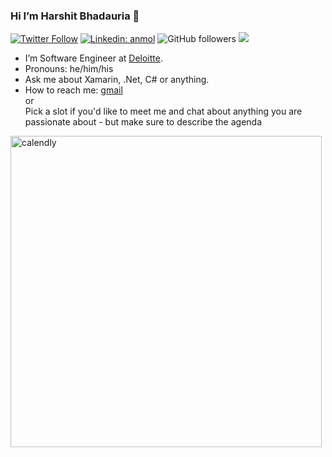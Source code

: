 ### Hi I’m Harshit Bhadauria 👋


[![Twitter Follow](https://img.shields.io/twitter/follow/iam_hbhadauria?label=Follow)](https://twitter.com/intent/follow?screen_name=iam_hbhadauria)
[![Linkedin: anmol](https://img.shields.io/badge/-harshitbhadauria-blue?style=flat-square&logo=Linkedin&logoColor=white&link=https://www.linkedin.com/in/harshitbhadauria/)](https://www.linkedin.com/in/harshitbhadauria/)
![GitHub followers](https://img.shields.io/github/followers/hbhadauria?label=Follow&style=social)
![](https://visitor-badge.glitch.me/badge?page_id=hbhadauria.hbhadauria)

- I’m Software Engineer at [Deloitte](https://www2.deloitte.com/in/en.html).
- Pronouns: he/him/his
- Ask me about Xamarin, .Net, C# or anything.
- How to reach me: [gmail](mailto:harshitbhadauria@gmail.com)  
or  
Pick a slot if you'd like to meet me and chat about anything you are passionate about - but make sure to describe the agenda

<a href="https://calendly.com/harshitbhadauria/30min" target="_blank"><img width="498" alt="calendly" src="https://user-images.githubusercontent.com/25990956/153130558-12aead26-7e7a-4a75-bca4-a8ba7c47902d.png"></a>


<!-- - I’m looking to collaborate on open source projects and new learnings. -->
<!-- - ⚡ Fun fact: ... -->
<!-- - 🌱 I’m currently learning backend, cloud tech stack and related stuff. -->
<!-- - 🤔 I’m looking for help with ... -->
<!-- - 💬 Ask me about ![](https://img.shields.io/badge/Xamarin-3498DB?style=for-the-badge&logo=xamarin&logoColor=white), ![](https://img.shields.io/badge/.NET-512BD4?style=for-the-badge&logo=dotnet&logoColor=white), C# or anything. -->
